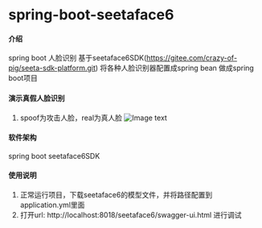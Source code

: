 # spring-boot-seetaface6

#### 介绍
spring boot 人脸识别
基于seetaface6SDK(https://gitee.com/crazy-of-pig/seeta-sdk-platform.git)
将各种人脸识别器配置成spring bean 做成spring boot项目

#### 演示真假人脸识别
1.  spoof为攻击人脸，real为真人脸
    ![Image text](https://gitee.com/crazy-of-pig/seeta-sdk-platform/raw/master/img/%E6%94%BB%E5%87%BB%E4%BA%BA%E8%84%B8%E6%A3%80%E6%B5%8B.jpg)

#### 软件架构
spring boot
seetaface6SDK

#### 使用说明
1.  正常运行项目，下载seetaface6的模型文件，并将路径配置到application.yml里面
2.  打开url: http://localhost:8018/seetaface6/swagger-ui.html  进行调试
